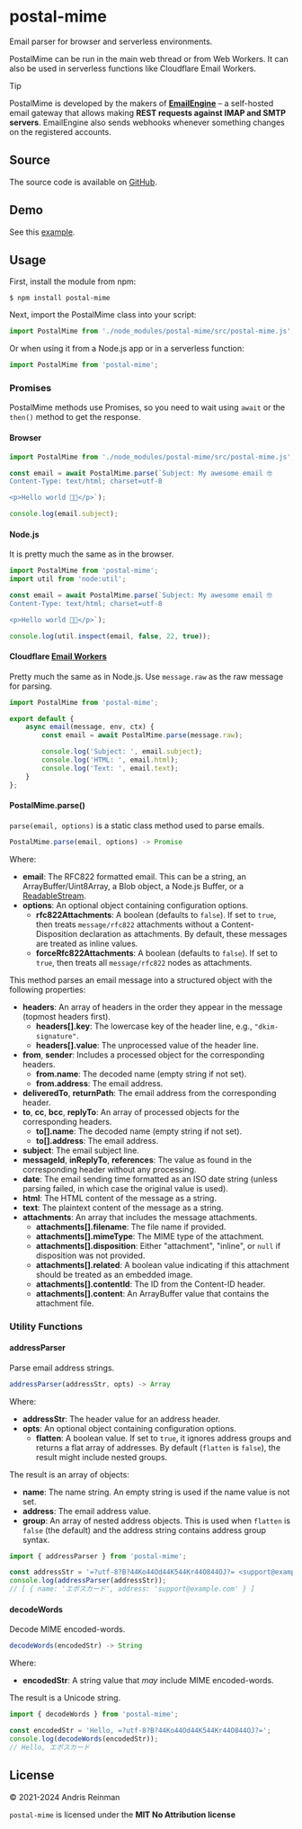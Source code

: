 # postal-mime

Email parser for browser and serverless environments.

PostalMime can be run in the main web thread or from Web Workers. It can also be used in serverless functions like Cloudflare Email Workers.

> [!TIP]
> PostalMime is developed by the makers of **[EmailEngine](https://emailengine.app/?utm_source=github&utm_campaign=imapflow&utm_medium=readme-link)** – a self-hosted email gateway that allows making **REST requests against IMAP and SMTP servers**. EmailEngine also sends webhooks whenever something changes on the registered accounts.

## Source

The source code is available on [GitHub](https://github.com/postalsys/postal-mime).

## Demo

See this [example](https://kreata.ee/postal-mime/example/).

## Usage

First, install the module from npm:

```
$ npm install postal-mime
```

Next, import the PostalMime class into your script:

```js
import PostalMime from './node_modules/postal-mime/src/postal-mime.js';
```

Or when using it from a Node.js app or in a serverless function:

```js
import PostalMime from 'postal-mime';
```

### Promises

PostalMime methods use Promises, so you need to wait using `await` or the `then()` method to get the response.

#### Browser

```js
import PostalMime from './node_modules/postal-mime/src/postal-mime.js';

const email = await PostalMime.parse(`Subject: My awesome email 🤓
Content-Type: text/html; charset=utf-8

<p>Hello world 😵‍💫</p>`);

console.log(email.subject);
```

#### Node.js

It is pretty much the same as in the browser.

```js
import PostalMime from 'postal-mime';
import util from 'node:util';

const email = await PostalMime.parse(`Subject: My awesome email 🤓
Content-Type: text/html; charset=utf-8

<p>Hello world 😵‍💫</p>`);

console.log(util.inspect(email, false, 22, true));
```

#### Cloudflare [Email Workers](https://developers.cloudflare.com/email-routing/email-workers/)

Pretty much the same as in Node.js. Use `message.raw` as the raw message for parsing.

```js
import PostalMime from 'postal-mime';

export default {
    async email(message, env, ctx) {
        const email = await PostalMime.parse(message.raw);

        console.log('Subject: ', email.subject);
        console.log('HTML: ', email.html);
        console.log('Text: ', email.text);
    }
};
```

#### PostalMime.parse()

`parse(email, options)` is a static class method used to parse emails.

```js
PostalMime.parse(email, options) -> Promise
```

Where:

-   **email**: The RFC822 formatted email. This can be a string, an ArrayBuffer/Uint8Array, a Blob object, a Node.js Buffer, or a [ReadableStream](https://developer.mozilla.org/en-US/docs/Web/API/ReadableStream).
-   **options**: An optional object containing configuration options.
    -   **rfc822Attachments**: A boolean (defaults to `false`). If set to `true`, then treats `message/rfc822` attachments without a Content-Disposition declaration as attachments. By default, these messages are treated as inline values.
    -   **forceRfc822Attachments**: A boolean (defaults to `false`). If set to `true`, then treats all `message/rfc822` nodes as attachments.

This method parses an email message into a structured object with the following properties:

-   **headers**: An array of headers in the order they appear in the message (topmost headers first).
    -   **headers[].key**: The lowercase key of the header line, e.g., `"dkim-signature"`.
    -   **headers[].value**: The unprocessed value of the header line.
-   **from**, **sender**: Includes a processed object for the corresponding headers.
    -   **from.name**: The decoded name (empty string if not set).
    -   **from.address**: The email address.
-   **deliveredTo**, **returnPath**: The email address from the corresponding header.
-   **to**, **cc**, **bcc**, **replyTo**: An array of processed objects for the corresponding headers.
    -   **to[].name**: The decoded name (empty string if not set).
    -   **to[].address**: The email address.
-   **subject**: The email subject line.
-   **messageId**, **inReplyTo**, **references**: The value as found in the corresponding header without any processing.
-   **date**: The email sending time formatted as an ISO date string (unless parsing failed, in which case the original value is used).
-   **html**: The HTML content of the message as a string.
-   **text**: The plaintext content of the message as a string.
-   **attachments**: An array that includes the message attachments.
    -   **attachments[].filename**: The file name if provided.
    -   **attachments[].mimeType**: The MIME type of the attachment.
    -   **attachments[].disposition**: Either "attachment", "inline", or `null` if disposition was not provided.
    -   **attachments[].related**: A boolean value indicating if this attachment should be treated as an embedded image.
    -   **attachments[].contentId**: The ID from the Content-ID header.
    -   **attachments[].content**: An ArrayBuffer value that contains the attachment file.

### Utility Functions

#### addressParser

Parse email address strings.

```js
addressParser(addressStr, opts) -> Array
```

Where:

-   **addressStr**: The header value for an address header.
-   **opts**: An optional object containing configuration options.
    -   **flatten**: A boolean value. If set to `true`, it ignores address groups and returns a flat array of addresses. By default (`flatten` is `false`), the result might include nested groups.

The result is an array of objects:

-   **name**: The name string. An empty string is used if the name value is not set.
-   **address**: The email address value.
-   **group**: An array of nested address objects. This is used when `flatten` is `false` (the default) and the address string contains address group syntax.

```js
import { addressParser } from 'postal-mime';

const addressStr = '=?utf-8?B?44Ko44Od44K544Kr44O844OJ?= <support@example.com>';
console.log(addressParser(addressStr));
// [ { name: 'エポスカード', address: 'support@example.com' } ]
```

#### decodeWords

Decode MIME encoded-words.

```js
decodeWords(encodedStr) -> String
```

Where:

-   **encodedStr**: A string value that _may_ include MIME encoded-words.

The result is a Unicode string.

```js
import { decodeWords } from 'postal-mime';

const encodedStr = 'Hello, =?utf-8?B?44Ko44Od44K544Kr44O844OJ?=';
console.log(decodeWords(encodedStr));
// Hello, エポスカード
```

## License

&copy; 2021-2024 Andris Reinman

`postal-mime` is licensed under the **MIT No Attribution license**

